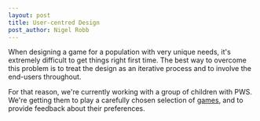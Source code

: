 ```yaml
---
layout: post
title: User-centred Design
post_author: Nigel Robb
---
```

When designing a game for a population with very unique needs, it's extremely difficult to get things right first time. The best 
way to overcome this problem is to treat the design as an iterative process and to involve the end-users throughout.

For that reason, we're currently working with a group of children with PWS. We're getting them to play a carefully chosen selection 
of [games](/games/), and to provide feedback about their preferences.
